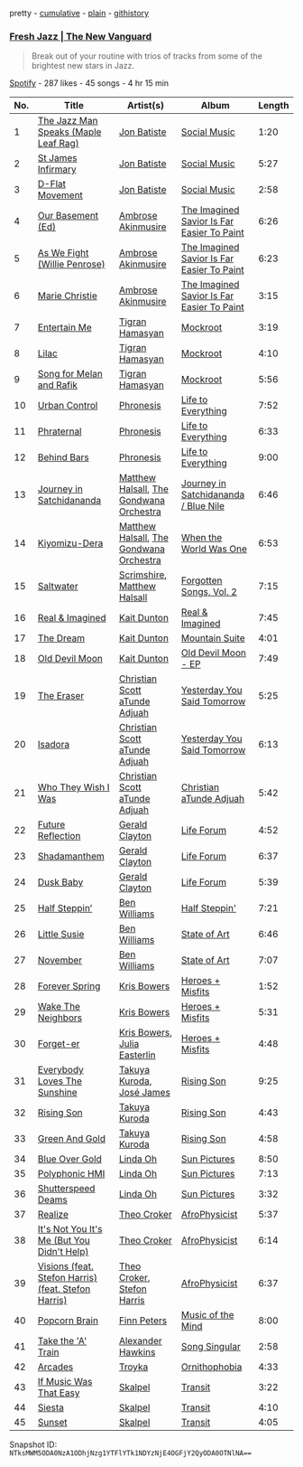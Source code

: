pretty - [cumulative](/playlists/cumulative/1Htq6RhM8B9MgMXdwqgPxW.md) - [plain](/playlists/plain/1Htq6RhM8B9MgMXdwqgPxW) - [githistory](https://github.githistory.xyz/mackorone/spotify-playlist-archive/blob/main/playlists/plain/1Htq6RhM8B9MgMXdwqgPxW)

### [Fresh Jazz \| The New Vanguard](https://open.spotify.com/playlist/1Htq6RhM8B9MgMXdwqgPxW)

> Break out of your routine with trios of tracks from some of the brightest new stars in Jazz.

[Spotify](https://open.spotify.com/user/spotify) - 287 likes - 45 songs - 4 hr 15 min

| No. | Title | Artist(s) | Album | Length |
|---|---|---|---|---|
| 1 | [The Jazz Man Speaks \(Maple Leaf Rag\)](https://open.spotify.com/track/5E7dGfVaFqlT5UvnMKl3rF) | [Jon Batiste](https://open.spotify.com/artist/0eRbECAGCLLiTyVXPBRexU) | [Social Music](https://open.spotify.com/album/4Jhr4IDfUoNxHoodEePluk) | 1:20 |
| 2 | [St James Infirmary](https://open.spotify.com/track/4REEC6njA6jMMn03N4Gkft) | [Jon Batiste](https://open.spotify.com/artist/0eRbECAGCLLiTyVXPBRexU) | [Social Music](https://open.spotify.com/album/4Jhr4IDfUoNxHoodEePluk) | 5:27 |
| 3 | [D\-Flat Movement](https://open.spotify.com/track/0OmQSiMj9R8CAb2oqcMaFc) | [Jon Batiste](https://open.spotify.com/artist/0eRbECAGCLLiTyVXPBRexU) | [Social Music](https://open.spotify.com/album/4Jhr4IDfUoNxHoodEePluk) | 2:58 |
| 4 | [Our Basement \(Ed\)](https://open.spotify.com/track/5qmrsdd8L9gKwJE29X0LG5) | [Ambrose Akinmusire](https://open.spotify.com/artist/4ai53dgSBGhQwcFtGyY1bF) | [The Imagined Savior Is Far Easier To Paint](https://open.spotify.com/album/35MKlkn2g1Qe3HMDrrIxP0) | 6:26 |
| 5 | [As We Fight \(Willie Penrose\)](https://open.spotify.com/track/7DsLycjXnBfrtcpkH68rmx) | [Ambrose Akinmusire](https://open.spotify.com/artist/4ai53dgSBGhQwcFtGyY1bF) | [The Imagined Savior Is Far Easier To Paint](https://open.spotify.com/album/35MKlkn2g1Qe3HMDrrIxP0) | 6:23 |
| 6 | [Marie Christie](https://open.spotify.com/track/44Vilsiw175y2IpL2nx66o) | [Ambrose Akinmusire](https://open.spotify.com/artist/4ai53dgSBGhQwcFtGyY1bF) | [The Imagined Savior Is Far Easier To Paint](https://open.spotify.com/album/35MKlkn2g1Qe3HMDrrIxP0) | 3:15 |
| 7 | [Entertain Me](https://open.spotify.com/track/5JVLklFBxXYa6HKYKx3Beo) | [Tigran Hamasyan](https://open.spotify.com/artist/0D3h8NZqNp7BN97JwtV6eW) | [Mockroot](https://open.spotify.com/album/59AeaIeAx6S2igYJFjltRE) | 3:19 |
| 8 | [Lilac](https://open.spotify.com/track/77Pa9RHSHl0VNElypux4DI) | [Tigran Hamasyan](https://open.spotify.com/artist/0D3h8NZqNp7BN97JwtV6eW) | [Mockroot](https://open.spotify.com/album/59AeaIeAx6S2igYJFjltRE) | 4:10 |
| 9 | [Song for Melan and Rafik](https://open.spotify.com/track/56keXEt65FbqoNMQPuakku) | [Tigran Hamasyan](https://open.spotify.com/artist/0D3h8NZqNp7BN97JwtV6eW) | [Mockroot](https://open.spotify.com/album/59AeaIeAx6S2igYJFjltRE) | 5:56 |
| 10 | [Urban Control](https://open.spotify.com/track/1CuE5ugqnQLdsvvamUqK2k) | [Phronesis](https://open.spotify.com/artist/3FtuExHiGsLvTnreIt7i2x) | [Life to Everything](https://open.spotify.com/album/2K1dsXDX5Lv0PdhJrQiGnU) | 7:52 |
| 11 | [Phraternal](https://open.spotify.com/track/47I3uzgOdZG923RjKbSFG0) | [Phronesis](https://open.spotify.com/artist/3FtuExHiGsLvTnreIt7i2x) | [Life to Everything](https://open.spotify.com/album/2K1dsXDX5Lv0PdhJrQiGnU) | 6:33 |
| 12 | [Behind Bars](https://open.spotify.com/track/5C4pYZJmN3WyaROj7PQ0eB) | [Phronesis](https://open.spotify.com/artist/3FtuExHiGsLvTnreIt7i2x) | [Life to Everything](https://open.spotify.com/album/2K1dsXDX5Lv0PdhJrQiGnU) | 9:00 |
| 13 | [Journey in Satchidananda](https://open.spotify.com/track/7jIE9yaNiRlm3KqyFeSQiX) | [Matthew Halsall](https://open.spotify.com/artist/0Cioop2zjxXxtcPUme7R46), [The Gondwana Orchestra](https://open.spotify.com/artist/19yM7q6cq3QGb7V67Czgm8) | [Journey in Satchidananda / Blue Nile](https://open.spotify.com/album/26OAl3xCnVQEv4z22BQ9bS) | 6:46 |
| 14 | [Kiyomizu\-Dera](https://open.spotify.com/track/6PMobmlh8yrpEjFjioPFGy) | [Matthew Halsall](https://open.spotify.com/artist/0Cioop2zjxXxtcPUme7R46), [The Gondwana Orchestra](https://open.spotify.com/artist/19yM7q6cq3QGb7V67Czgm8) | [When the World Was One](https://open.spotify.com/album/0XVEjoxFFwtcx7dFwAYz7Z) | 6:53 |
| 15 | [Saltwater](https://open.spotify.com/track/2PPsucI6YCoKFqJQR6X7gu) | [Scrimshire](https://open.spotify.com/artist/5iVIpHSJD1uKtL3impLoKL), [Matthew Halsall](https://open.spotify.com/artist/0Cioop2zjxXxtcPUme7R46) | [Forgotten Songs, Vol\. 2](https://open.spotify.com/album/3e9GfrDyx9sXPE8neOGOKz) | 7:15 |
| 16 | [Real & Imagined](https://open.spotify.com/track/6YKYdsX76JCq5CkIy8eON4) | [Kait Dunton](https://open.spotify.com/artist/2uKlChPlTr6ONNvdtjZdRs) | [Real & Imagined](https://open.spotify.com/album/5oQK5juKTS7AawRCxFi3wb) | 7:45 |
| 17 | [The Dream](https://open.spotify.com/track/0iAs0VdpjLi6ViVQGvufDb) | [Kait Dunton](https://open.spotify.com/artist/2uKlChPlTr6ONNvdtjZdRs) | [Mountain Suite](https://open.spotify.com/album/3Jr1BPchPc9ng0jZawH6N1) | 4:01 |
| 18 | [Old Devil Moon](https://open.spotify.com/track/29mYr7HJ495Vn0UdKifc4y) | [Kait Dunton](https://open.spotify.com/artist/2uKlChPlTr6ONNvdtjZdRs) | [Old Devil Moon \- EP](https://open.spotify.com/album/5EbAJZMQc78rtUYfqDHay7) | 7:49 |
| 19 | [The Eraser](https://open.spotify.com/track/71tQB5sKtc7bImFPxQTjz0) | [Christian Scott aTunde Adjuah](https://open.spotify.com/artist/2q37Nw8NND2z1T1KU5XVfn) | [Yesterday You Said Tomorrow](https://open.spotify.com/album/1yEatbNaAycy7doYijdili) | 5:25 |
| 20 | [Isadora](https://open.spotify.com/track/7G9VsVr1m6YzaJgHyRgz4y) | [Christian Scott aTunde Adjuah](https://open.spotify.com/artist/2q37Nw8NND2z1T1KU5XVfn) | [Yesterday You Said Tomorrow](https://open.spotify.com/album/1yEatbNaAycy7doYijdili) | 6:13 |
| 21 | [Who They Wish I Was](https://open.spotify.com/track/1N3kGdise9hTlIumymRaF3) | [Christian Scott aTunde Adjuah](https://open.spotify.com/artist/2q37Nw8NND2z1T1KU5XVfn) | [Christian aTunde Adjuah](https://open.spotify.com/album/0s6hDtHpnJwD4scyBxlQGb) | 5:42 |
| 22 | [Future Reflection](https://open.spotify.com/track/6R8almqiOinwc0V4iPo2GL) | [Gerald Clayton](https://open.spotify.com/artist/5mYw31MXiGnqTMliAcl7m8) | [Life Forum](https://open.spotify.com/album/73WbnDUyonkTUTPsmZYzjf) | 4:52 |
| 23 | [Shadamanthem](https://open.spotify.com/track/5fR2HxVUlaSicq9q9rRmLj) | [Gerald Clayton](https://open.spotify.com/artist/5mYw31MXiGnqTMliAcl7m8) | [Life Forum](https://open.spotify.com/album/73WbnDUyonkTUTPsmZYzjf) | 6:37 |
| 24 | [Dusk Baby](https://open.spotify.com/track/3LjNhqsx1W63Lu7nOu4xUF) | [Gerald Clayton](https://open.spotify.com/artist/5mYw31MXiGnqTMliAcl7m8) | [Life Forum](https://open.spotify.com/album/73WbnDUyonkTUTPsmZYzjf) | 5:39 |
| 25 | [Half Steppin’](https://open.spotify.com/track/4hNejbtl93aLRxnftdUgIj) | [Ben Williams](https://open.spotify.com/artist/2NVNbP5qYO9vHhOPGGuPJV) | [Half Steppin'](https://open.spotify.com/album/4RfnfI836oNMgAYns5RG2H) | 7:21 |
| 26 | [Little Susie](https://open.spotify.com/track/71CeTmm9HyJ2NplmmSzvtB) | [Ben Williams](https://open.spotify.com/artist/2NVNbP5qYO9vHhOPGGuPJV) | [State of Art](https://open.spotify.com/album/37nh35Sg2gHwHJX1bAv6i4) | 6:46 |
| 27 | [November](https://open.spotify.com/track/5CtlA43vOzfMPbO4XFKIF8) | [Ben Williams](https://open.spotify.com/artist/2NVNbP5qYO9vHhOPGGuPJV) | [State of Art](https://open.spotify.com/album/37nh35Sg2gHwHJX1bAv6i4) | 7:07 |
| 28 | [Forever Spring](https://open.spotify.com/track/5VzX7mZUlGFPPuEcKm8mlV) | [Kris Bowers](https://open.spotify.com/artist/2wWBoQpcybsDVpouFubTqZ) | [Heroes + Misfits](https://open.spotify.com/album/35SK2rNqBdbIykejfFs9rA) | 1:52 |
| 29 | [Wake The Neighbors](https://open.spotify.com/track/66dtIYkpmtSZAIJzp4qlKN) | [Kris Bowers](https://open.spotify.com/artist/2wWBoQpcybsDVpouFubTqZ) | [Heroes + Misfits](https://open.spotify.com/album/35SK2rNqBdbIykejfFs9rA) | 5:31 |
| 30 | [Forget\-er](https://open.spotify.com/track/4Q4qprg8aPhyxCSef7u7Ei) | [Kris Bowers](https://open.spotify.com/artist/2wWBoQpcybsDVpouFubTqZ), [Julia Easterlin](https://open.spotify.com/artist/4f4k9MkmDmRToDktQomwrX) | [Heroes + Misfits](https://open.spotify.com/album/35SK2rNqBdbIykejfFs9rA) | 4:48 |
| 31 | [Everybody Loves The Sunshine](https://open.spotify.com/track/4F17fOFNxTHhNk6fXq46w6) | [Takuya Kuroda](https://open.spotify.com/artist/4DbVGBurfbrdLW2ZwfwdmP), [José James](https://open.spotify.com/artist/4l2MwXYwUDQKHcUXwCZjEz) | [Rising Son](https://open.spotify.com/album/7GDnn7XSLCIjZkBkw0SMZd) | 9:25 |
| 32 | [Rising Son](https://open.spotify.com/track/3qGcqL1TIpj6QujrDRWx2F) | [Takuya Kuroda](https://open.spotify.com/artist/4DbVGBurfbrdLW2ZwfwdmP) | [Rising Son](https://open.spotify.com/album/7GDnn7XSLCIjZkBkw0SMZd) | 4:43 |
| 33 | [Green And Gold](https://open.spotify.com/track/3Lz7F78L8bmAftMGkwoGCh) | [Takuya Kuroda](https://open.spotify.com/artist/4DbVGBurfbrdLW2ZwfwdmP) | [Rising Son](https://open.spotify.com/album/7GDnn7XSLCIjZkBkw0SMZd) | 4:58 |
| 34 | [Blue Over Gold](https://open.spotify.com/track/3DsUR1WHpScpFKhbiqxunI) | [Linda Oh](https://open.spotify.com/artist/3ItwOheFhoNjZRCpnY5O9I) | [Sun Pictures](https://open.spotify.com/album/7AgRiQaKslAlaTRM0512b8) | 8:50 |
| 35 | [Polyphonic HMI](https://open.spotify.com/track/3Tck17XuFgvIyTmmtv2JEz) | [Linda Oh](https://open.spotify.com/artist/3ItwOheFhoNjZRCpnY5O9I) | [Sun Pictures](https://open.spotify.com/album/7AgRiQaKslAlaTRM0512b8) | 7:13 |
| 36 | [Shutterspeed Deams](https://open.spotify.com/track/2VNVLDcx6BKLMnOAkfkImW) | [Linda Oh](https://open.spotify.com/artist/3ItwOheFhoNjZRCpnY5O9I) | [Sun Pictures](https://open.spotify.com/album/7AgRiQaKslAlaTRM0512b8) | 3:32 |
| 37 | [Realize](https://open.spotify.com/track/0nr4CSvvfoSui7rmudDNac) | [Theo Croker](https://open.spotify.com/artist/7iUF39q93Xixo33E6IvNYm) | [AfroPhysicist](https://open.spotify.com/album/5oWRvCk9dkMLU5K029qw6P) | 5:37 |
| 38 | [It's Not You It's Me \(But You Didn't Help\)](https://open.spotify.com/track/3JMCf7gRXhazwvoA2ZfACK) | [Theo Croker](https://open.spotify.com/artist/7iUF39q93Xixo33E6IvNYm) | [AfroPhysicist](https://open.spotify.com/album/5oWRvCk9dkMLU5K029qw6P) | 6:14 |
| 39 | [Visions \(feat\. Stefon Harris\) \(feat\. Stefon Harris\)](https://open.spotify.com/track/3TpWhQLCDXSL0kvLuXVNk5) | [Theo Croker](https://open.spotify.com/artist/7iUF39q93Xixo33E6IvNYm), [Stefon Harris](https://open.spotify.com/artist/4FDlrSZ3mEv5Jvn482sCbZ) | [AfroPhysicist](https://open.spotify.com/album/5oWRvCk9dkMLU5K029qw6P) | 6:37 |
| 40 | [Popcorn Brain](https://open.spotify.com/track/00045lJN8ym35dThqegEHq) | [Finn Peters](https://open.spotify.com/artist/4epjP7JQGUv2Hy1wjALrYw) | [Music of the Mind](https://open.spotify.com/album/65theclIyBnObQB3qZmPbI) | 8:00 |
| 41 | [Take the 'A' Train](https://open.spotify.com/track/1BbtIqq4H1Bm524cOSQnKh) | [Alexander Hawkins](https://open.spotify.com/artist/5odU2GyEFgXZzhs1nfdu7r) | [Song Singular](https://open.spotify.com/album/55QAWnMLyR3fip9HzFJCI8) | 2:58 |
| 42 | [Arcades](https://open.spotify.com/track/5GVMAnMTX3miLXxC3pTXJq) | [Troyka](https://open.spotify.com/artist/0BxmFQFbzdxyrUlumvE7zz) | [Ornithophobia](https://open.spotify.com/album/1EjlWZcIGhdDorPVm4Wfso) | 4:33 |
| 43 | [If Music Was That Easy](https://open.spotify.com/track/6yAPBF2E4QfcitKoKRiovS) | [Skalpel](https://open.spotify.com/artist/4NMgXxIMZeiJ5PqxdA0t6q) | [Transit](https://open.spotify.com/album/5hUjimESHfgftKXaM5nk7E) | 3:22 |
| 44 | [Siesta](https://open.spotify.com/track/0VzeJcltQjixjewi0VSRLq) | [Skalpel](https://open.spotify.com/artist/4NMgXxIMZeiJ5PqxdA0t6q) | [Transit](https://open.spotify.com/album/5hUjimESHfgftKXaM5nk7E) | 4:10 |
| 45 | [Sunset](https://open.spotify.com/track/320ehnEo8iPidSSzMpqHsD) | [Skalpel](https://open.spotify.com/artist/4NMgXxIMZeiJ5PqxdA0t6q) | [Transit](https://open.spotify.com/album/5hUjimESHfgftKXaM5nk7E) | 4:05 |

Snapshot ID: `NTksMWM5ODA0NzA1ODhjNzg1YTFlYTk1NDYzNjE4OGFjY2QyODA0OTNlNA==`
